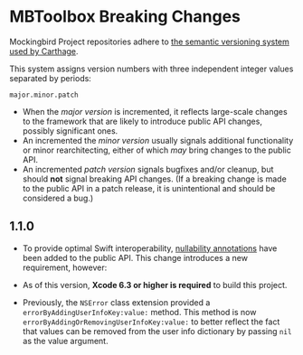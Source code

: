 # MBToolbox Breaking Changes

Mockingbird Project repositories adhere to [the semantic versioning system used by Carthage](https://github.com/Carthage/Carthage/blob/master/Documentation/Artifacts.md#version-requirement).

This system assigns version numbers with three independent integer values separated by periods:

    major.minor.patch

- When the *major version* is incremented, it reflects large-scale changes to the framework that are likely to introduce public API changes, possibly significant ones.
- An incremented the *minor version* usually signals additional functionality or minor rearchitecting, either of which *may* bring changes to the public API.
- An incremented *patch version* signals bugfixes and/or cleanup, but should **not** signal breaking API changes. (If a breaking change is made to the public API in a patch release, it is unintentional and should be considered a bug.)

## 1.1.0

- To provide optimal Swift interoperability, [nullability annotations](https://developer.apple.com/swift/blog/?id=25) have been added to the public API. This change introduces a new requirement, however:

- As of this version, **Xcode 6.3 or higher is required** to build this project.

- Previously, the `NSError` class extension provided a  `errorByAddingUserInfoKey:value:` method. This method is now `errorByAddingOrRemovingUserInfoKey:value:` to better reflect the fact that values can be removed from the user info dictionary by passing `nil` as the value argument.

